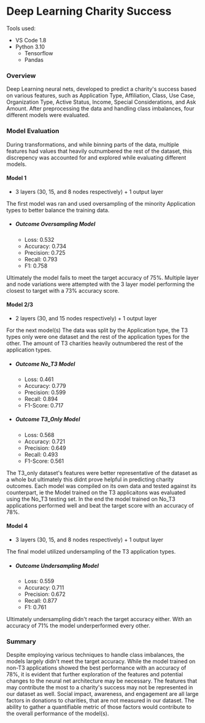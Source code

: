 # Deep Learning Charity Success

Tools used:

- VS Code 1.8
- Python 3.10
  - Tensorflow
  - Pandas

### Overview

Deep Learning neural nets, developed to predict a charity's success based on various features, such as Application Type, Affiliation, Class, Use Case, Organization Type, Active Status, Income, Special Considerations, and Ask Amount. After preprocessing the data and handling class imbalances, four different models were evaluated.

### Model Evaluation

During transformations, and while binning parts of the data, multiple features had values that heavily outnumbered the rest of the dataset, this discrepency was accounted for and explored while evaluating different models.

#### Model 1

- 3 layers (30, 15,  and 8 nodes respectively) + 1 output layer

The first model was ran and used oversampling of the minority Application types to better balance the training data.

- ##### Outcome Oversampling Model

  - Loss: 0.532
  - Accuracy: 0.734
  - Precision: 0.725
  - Recall: 0.793
  - F1: 0.758

Ultimately the model fails to meet the target accuracy of 75%. Multiple layer and node variations were attempted with the 3 layer model performing the closest to target with a 73% accuracy score.


#### Model 2/3

- 2 layers (30, and 15 nodes respectively) + 1 output layer

For the next model(s) The data was split by the Application type, the T3 types only were one dataset and the rest of the application types for the other. The amount of T3 charities heavily outnumbered the rest of the application types.

- ##### Outcome No_T3 Model

  - Loss: 0.461
  - Accuracy: 0.779
  - Precision: 0.599
  - Recall: 0.894
  - F1-Score: 0.717
- ##### Outcome T3_Only Model

  - Loss: 0.568
  - Accuracy: 0.721
  - Precision: 0.649
  - Recall: 0.493
  - F1-Score: 0.561

The T3_only dataset's features were better representative of the dataset as a whole but ultimately this didnt prove helpful in predicting charity outcomes. Each model was compiled on its own data and tested against its counterpart, ie the Model trained on the T3 applicaitons was evaluated using the No_T3 testing set. In the end the model trained on No_T3 applications performed well and beat the target score with an accuracy of 78%.


#### Model 4

- 3 layers (30, 15, and 8 nodes respectively) + 1 output layer

The final model utilized undersampling of the T3 application types.

- ##### Outcome Undersampling Model

  - Loss: 0.559
  - Accuracy: 0.711
  - Precision: 0.672
  - Recall: 0.877
  - F1: 0.761

Ultimately undersampling didn't reach the target accuracy either. With an accuracy of 71% the model underperformed every other.


### Summary

Despite employing various techniques to handle class imbalances, the models largely didn't meet the target accuracy. While the model trained on non-T3 applications showed the best performance with an accuracy of 78%, it is evident that further exploration of the features and potential changes to the neural net architecture may be necessary. The features that may contribute the most to a charity's success may not be represented in our dataset as well. Social impact, awareness, and engagement are all large factors in donations to charities, that are not measured in our dataset. The ability to gather a quantifiable metric of those factors would contribute to the overall performance of the model(s).
